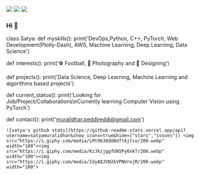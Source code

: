 
[<img src="https://img.shields.io/badge/medium-%2312100E.svg?&style=for-the-badge&logo=medium&logoColor=white" />](https://medium.com/@muralidhar.peddireddi)  [<img src="https://img.shields.io/badge/linkedin-%230077B5.svg?&style=for-the-badge&logo=linkedin&logoColor=white" />](https://www.linkedin.com/in/satya-muralidhar-peddireddi-9b312a176/) [<img src = "https://img.shields.io/badge/instagram-%23E4405F.svg?&style=for-the-badge&logo=instagram&logoColor=white">](https://www.instagram.com/its_me_muralidhar/) 

### Hi 👋


class Satya:
  def myskills():
    print('DevOps,Python, C++, PyTorch, Web Development(Plotly-Dash), AWS, Machine Learning, Deep Learning, Data Science')
  
  def interests():
    print('⚽ Football, 📸 Photography and 🎨 Designing')
  
  def projects():
    print('Data Science, Deep Learning, Machine Learning and algorithms based projects') 
  
 
  def current_status():
    print('Looking for Job/Project/Collaborations\nCurrently learning Computer Vision using PyTorch')
    
  def contact():
    print('muralidhar.peddireddi@gmail.com')
```
![satya's github stats](https://github-readme-stats.vercel.app/api?username=satyamuralidhar&show_icons=true&hide=["stars","issues"]) <img src="https://i.giphy.com/media/LMt9638dO8dftAjtco/200.webp" width="100"><img src="https://i.giphy.com/media/KzJkzjggfGN5Py6nkT/200.webp" width="100"><img src="https://i.giphy.com/media/IdyAQJVN2kVPNUrojM/200.webp" width="100">
